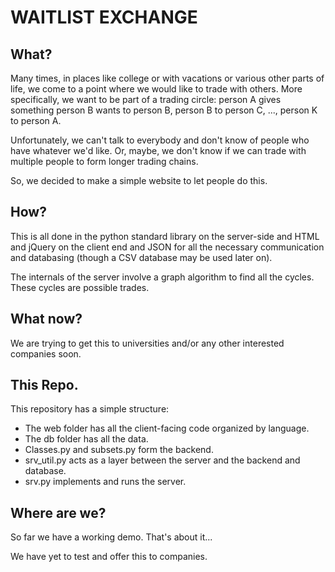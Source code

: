 # WAITLIST EXCHANGE

## What?

Many times, in places like college or with vacations or various other parts of life, we come to a point where we would like to trade with others. More specifically, we want to be part of a trading circle: person A gives something person B wants to person B, person B to person C, ..., person K to person A.

Unfortunately, we can't talk to everybody and don't know of people who have whatever we'd like. Or, maybe, we don't know if we can trade with multiple people to form longer trading chains.

So, we decided to make a simple website to let people do this.

## How?

This is all done in the python standard library on the server-side and HTML and jQuery on the client end and JSON for all the necessary communication and databasing (though a CSV database may be used later on).

The internals of the server involve a graph algorithm to find all the cycles. These cycles are possible trades.

## What now?

We are trying to get this to universities and/or any other interested companies soon.

## This Repo.

This repository has a simple structure:
- The web folder has all the client-facing code organized by language.
- The db folder has all the data.
- Classes.py and subsets.py form the backend. 
- srv\_util.py acts as a layer between the server and the backend and database. 
- srv.py implements and runs the server.

## Where are we?

So far we have a working demo. That's about it...

We have yet to test and offer this to companies.

